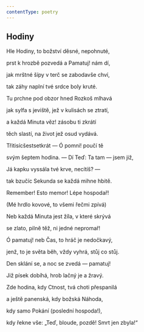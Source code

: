 ```yaml
---
contentType: poetry
---
```


## Hodiny

Hle Hodiny, to božství děsné, nepohnuté,

prst k hrozbě pozvedá a Pamatuj! nám dí,

jak mrštné šípy v terč se zabodavše chví,

tak záhy naplní tvé srdce boly kruté.

Tu prchne pod obzor hned Rozkoš mlhavá

jak sylfa s jeviště, jež v kulisách se ztratí,

a každá Minuta věz! zásobu ti zkrátí

těch slastí, na život jež osud vydává.

Třitisícšestsetkrát — Ó pomni! poučí tě

svým šeptem hodina. — Dí Teď: Ta tam — jsem již,

Já kapku vyssála tvé krve, necítíš? —

tak bzučíc Sekunda se každá mihne hbitě.

Remember! Esto memor! Lépe hospodař!

(Mé hrdlo kovové, to všemi řečmi zpívá)

Neb každá Minuta jest žíla, v které skrývá

se zlato, pilně těž, ni jedné nepromař!

Ó pamatuj! neb Čas, to hráč je nedočkavý,

jenž, to je světa běh, vždy vyhrá, stůj co stůj.

Den sklání se, a noc se zvedá — pamatuj!

Již písek dobíhá, hrob lačný je a žravý.

Zde hodina, kdy Ctnost, tvá choti přespanilá

a ještě panenská, kdy božská Náhoda,

kdy samo Pokání (poslední hospoda!),

kdy řekne vše: „Teď, bloude, pozdě! Smrt jen zbyla!“
